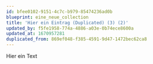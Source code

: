 ```yaml
---
id: bfee0102-9151-4c7c-b979-85474236ad0b
blueprint: eine_neue_collection
title: 'Hier ein Eintrag (Duplicated) (3) (2)'
updated_by: f5fe1958-774a-4886-a03e-0b74ece8600a
updated_at: 1670957281
duplicated_from: 869ef048-f385-4591-9d47-1472bec62ca8
---
```

Hier ein Text